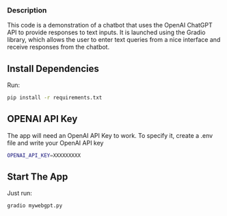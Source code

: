 ### Description

This code is a demonstration of a chatbot that uses the OpenAI ChatGPT API to provide responses to text inputs.
It is launched using the Gradio library, which allows the user to enter text queries from a nice interface and receive responses from the chatbot.

## Install Dependencies

Run:
```bash
pip install -r requirements.txt
```

## OPENAI API Key

The app will need an OpenAI API Key to work.
To specify it, create a .env file and write your OpenAI API key
```bash
OPENAI_API_KEY=XXXXXXXXX
```

## Start The App

Just run:
```bash
gradio mywebgpt.py
```